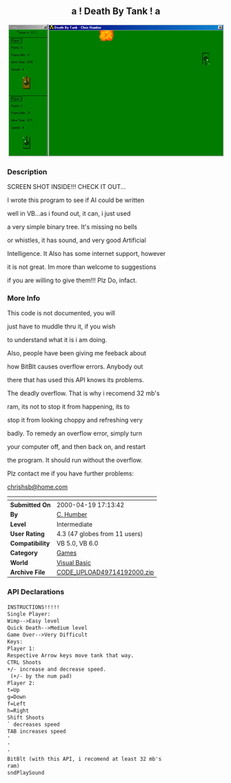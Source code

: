 ﻿<div align="center">

## a \! Death By Tank \! a

<img src="PIC200042035665959.jpg">
</div>

### Description

SCREEN SHOT INSIDE!!! CHECK IT OUT...

I wrote this program to see if AI could be written

well in VB...as i found out, it can, i just used

a very simple binary tree. It's missing no bells

or whistles, it has sound, and very good Artificial

Intelligence. It Also has some internet support, however

it is not great. Im more than welcome to suggestions

if you are willing to give them!!! Plz Do, infact.
 
### More Info
 
This code is not documented, you will

just have to muddle thru it, if you wish

to understand what it is i am doing.

Also, people have been giving me feeback about

how BitBlt causes overflow errors. Anybody out

there that has used this API knows its problems.

The deadly overflow. That is why i recomend 32 mb's

ram, its not to stop it from happening, its to

stop it from looking choppy and refreshing very

badly. To remedy an overflow error, simply turn

your computer off, and then back on, and restart

the program. It should run without the overflow.

Plz contact me if you have further problems:

chrishsb@home.com


<span>             |<span>
---                |---
**Submitted On**   |2000-04-19 17:13:42
**By**             |[C\. Humber](https://github.com/Planet-Source-Code/PSCIndex/blob/master/ByAuthor/c-humber.md)
**Level**          |Intermediate
**User Rating**    |4.3 (47 globes from 11 users)
**Compatibility**  |VB 5\.0, VB 6\.0
**Category**       |[Games](https://github.com/Planet-Source-Code/PSCIndex/blob/master/ByCategory/games__1-38.md)
**World**          |[Visual Basic](https://github.com/Planet-Source-Code/PSCIndex/blob/master/ByWorld/visual-basic.md)
**Archive File**   |[CODE\_UPLOAD49714192000\.zip](https://github.com/Planet-Source-Code/c-humber-a-death-by-tank-a__1-7362/archive/master.zip)

### API Declarations

```
INSTRUCTIONS!!!!!
Single Player:
Wimp-->Easy level
Quick Death-->Medium level
Game Over-->Very Difficult
Keys:
Player 1:
Respective Arrow keys move tank that way.
CTRL Shoots
+/- increase and decrease speed.
 (+/- by the num pad)
Player 2:
t=Up
g=Down
f=Left
h=Right
Shift Shoots
` decreases speed
TAB increases speed
'
'
'
BitBlt (with this API, i recomend at least 32 mb's
ram)
sndPlaySound
```





